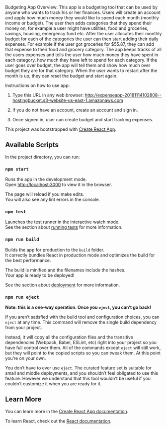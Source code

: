 Budgeting App Overview:
This app is a budgeting tool that can be used by anyone who wants to track his or her finances. Users will create an account and apply how much money they would like to spend each month (monthly income or budget). The user then adds categories that they spend their money on, for example a user might have utilities, food and groceries, savings, housing, emergency fund etc. After the user allocates their monthly budget for each of the categories the user can then start adding their daily expenses. For example if the user got groceries for $55.87, they can add that expense to their food and grocery category. The app keeps tracks of all the users expenses and tells the user how much money they have spent in each category, how much they have left to spend for each category. If the user goes over budget, the app will tell them and show how much over budget they are for that category. When the user wants to restart after the month is up, they can reset the budget and start again.

Instructions on how to use app:

1. Type this URL in any web browser:
http://expenseapp-20181114102808--hostingbucket.s3-website-us-east-1.amazonaws.com

2. If you do not have an account, create an account and sign in.

3. Once signed in, user can create budget and start tracking expenses.





This project was bootstrapped with [Create React App](https://github.com/facebook/create-react-app).

## Available Scripts

In the project directory, you can run:

### `npm start`

Runs the app in the development mode.<br>
Open [http://localhost:3000](http://localhost:3000) to view it in the browser.

The page will reload if you make edits.<br>
You will also see any lint errors in the console.

### `npm test`

Launches the test runner in the interactive watch mode.<br>
See the section about [running tests](https://facebook.github.io/create-react-app/docs/running-tests) for more information.

### `npm run build`

Builds the app for production to the `build` folder.<br>
It correctly bundles React in production mode and optimizes the build for the best performance.

The build is minified and the filenames include the hashes.<br>
Your app is ready to be deployed!

See the section about [deployment](https://facebook.github.io/create-react-app/docs/deployment) for more information.

### `npm run eject`

**Note: this is a one-way operation. Once you `eject`, you can’t go back!**

If you aren’t satisfied with the build tool and configuration choices, you can `eject` at any time. This command will remove the single build dependency from your project.

Instead, it will copy all the configuration files and the transitive dependencies (Webpack, Babel, ESLint, etc) right into your project so you have full control over them. All of the commands except `eject` will still work, but they will point to the copied scripts so you can tweak them. At this point you’re on your own.

You don’t have to ever use `eject`. The curated feature set is suitable for small and middle deployments, and you shouldn’t feel obligated to use this feature. However we understand that this tool wouldn’t be useful if you couldn’t customize it when you are ready for it.

## Learn More

You can learn more in the [Create React App documentation](https://facebook.github.io/create-react-app/docs/getting-started).

To learn React, check out the [React documentation](https://reactjs.org/).
